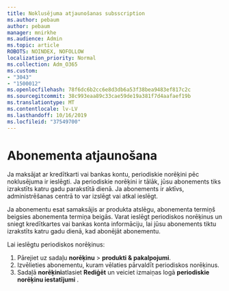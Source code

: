 ```yaml
---
title: Noklusējuma atjaunošanas subsscription
ms.author: pebaum
author: pebaum
manager: mnirkhe
ms.audience: Admin
ms.topic: article
ROBOTS: NOINDEX, NOFOLLOW
localization_priority: Normal
ms.collection: Adm_O365
ms.custom:
- "3043"
- "1500012"
ms.openlocfilehash: 78f6dc6b2cc6e8d3db6a53f38bea9483ef817c2c
ms.sourcegitcommit: 38c993eaa89c33cae59de19a381f7d4aafaef19b
ms.translationtype: MT
ms.contentlocale: lv-LV
ms.lasthandoff: 10/16/2019
ms.locfileid: "37549700"
---
```

# <a name="renewing-your-subscription"></a>Abonementa atjaunošana

Ja maksājat ar kredītkarti vai bankas kontu, periodiskie norēķini pēc noklusējuma ir ieslēgti. Ja periodiskie norēķini ir tālāk, jūsu abonements tiks izrakstīts katru gadu parakstītā dienā. Ja abonements ir aktīvs, administrēšanas centrā to var izslēgt vai atkal ieslēgt.

Ja abonementu esat samaksājis ar produkta atslēgu, abonementa termiņš beigsies abonementa termiņa beigās. Varat ieslēgt periodiskos norēķinus un sniegt kredītkartes vai bankas konta informāciju, lai jūsu abonements tiktu izrakstīts katru gadu dienā, kad abonējāt abonementu.

Lai ieslēgtu periodiskos norēķinus: 

1. Pārejiet uz sadaļu **norēķinu** > **produkti & pakalpojumi**.
2. Izvēlieties abonementu, kuram vēlaties pārvaldīt periodiskos norēķinus.
3. Sadaļā **norēķini**atlasiet **Rediģēt** un veiciet izmaiņas logā **periodiskie norēķinu iestatījumi** . 